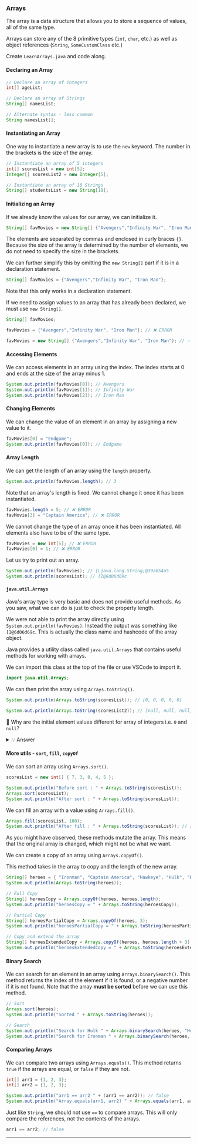 
### Arrays

The array is a data structure that allows you to store a sequence of values, all of the same type.

Arrays can store any of the 8 primitive types (`int`, `char`, etc.) as well as object references (`String`, `SomeCustomClass` etc.)

Create `LearnArrays.java` and code along.

#### Declaring an Array

```java
// Declare an array of integers
int[] ageList;

// Declare an array of Strings
String[] namesList;

// Alternate syntax - less common
String namesList[];
```

#### Instantiating an Array

One way to instantiate a new array is to use the `new` keyword. The number in the brackets is the size of the array.

```java
// Instantiate an array of 5 integers
int[] scoresList = new int[5];
Integer[] scoresList2 = new Integer[5];

// Instantiate an array of 10 Strings
String[] studentsList = new String[10];
```

#### Initializing an Array

If we already know the values for our array, we can initialize it.

```java
String[] favMovies = new String[] {"Avengers","Infinity War", "Iron Man"};
```

The elements are separated by commas and enclosed in curly braces `{}`. Because the size of the array is determined by the number of elements, we do not need to specify the size in the brackets.

We can further simplify this by omitting the `new String[]` part if it is in a declaration statement.

```java
String[] favMovies = {"Avengers","Infinity War", "Iron Man"};
```

Note that this only works in a declaration statement.

If we need to assign values to an array that has already been declared, we must use `new String[]`.

```java
String[] favMovies;

favMovies = {"Avengers","Infinity War", "Iron Man"}; // ❌ ERROR

favMovies = new String[] {"Avengers","Infinity War", "Iron Man"}; // ✅ OK
```

#### Accessing Elements

We can access elements in an array using the index. The index starts at 0 and ends at the size of the array minus 1.

```java
System.out.println(favMovies[0]); // Avengers
System.out.println(favMovies[1]); // Infinity War
System.out.println(favMovies[2]); // Iron Man
```

#### Changing Elements

We can change the value of an element in an array by assigning a new value to it.

```java
favMovies[0] = "Endgame";
System.out.println(favMovies[0]); // Endgame
```

#### Array Length

We can get the length of an array using the `length` property.

```java
System.out.println(favMovies.length); // 3
```

Note that an array's length is fixed. We cannot change it once it has been instantiated.

```java
favMovies.length = 5; // ❌ ERROR
favMovie[3] = "Captain America"; // ❌ ERROR
```

We cannot change the type of an array once it has been instantiated. All elements also have to be of the same type.

```java
favMovies = new int[5]; // ❌ ERROR
favMovies[0] = 1; // ❌ ERROR
```

Let us try to print out an array.

```java
System.out.println(favMovies); // [Ljava.lang.String;@39a054a5
System.out.println(scoresList); // [I@6d06d69c
```

#### `java.util.Arrays`

Java's array type is very basic and does not provide useful methods. As you saw, what we can do is just to check the property length.

We were not able to print the array directly using `System.out.println(favMovies)`. Instead the output was something like `[I@6d06d69c`. This is actually the class name and hashcode of the array object.

Java provides a utility class called `java.util.Arrays` that contains useful methods for working with arrays.

We can import this class at the top of the file or use VSCode to import it.

```java
import java.util.Arrays;
```

We can then print the array using `Arrays.toString()`.

```java
System.out.println(Arrays.toString(scoresList)); // [0, 0, 0, 0, 0]

System.out.println(Arrays.toString(scoresList2)); // [null, null, null, null, null]
```

🤔 Why are the initial element values different for array of integers i.e. `0` and `null`?

<details>
<summary>💡 Answer</summary>
This is because Java initializes the array with default values. For primitive types, the default value is `0`. For object references, the default value is `null`.
</details>

#### More utils - `sort`, `fill`, `copyOf`

We can sort an array using `Arrays.sort()`.

```java
scoresList = new int[] { 7, 3, 8, 4, 5 };

System.out.println("Before sort : " + Arrays.toString(scoresList));
Arrays.sort(scoresList);
System.out.println("After sort : " + Arrays.toString(scoresList));
```

We can fill an array with a value using `Arrays.fill()`.

```java
Arrays.fill(scoresList, 100);
System.out.println("After fill : " + Arrays.toString(scoresList)); // [100, 100, 100, 100, 100]
```

As you might have observed, these methods mutate the array. This means that the original array is changed, which might not be what we want.

We can create a copy of an array using `Arrays.copyOf()`.

This method takes in the array to copy and the length of the new array.

```java
String[] heroes = { "Ironman", "Captain America", "Hawkeye", "Hulk", "Black Widow", "Thor" };
System.out.println(Arrays.toString(heroes));

// Full Copy
String[] heroesCopy = Arrays.copyOf(heroes, heroes.length);
System.out.println("heroesCopy = " + Arrays.toString(heroesCopy));

// Partial Copy
String[] heroesPartialCopy = Arrays.copyOf(heroes, 3);
System.out.println("heroesPartialCopy = " + Arrays.toString(heroesPartialCopy));

// Copy and extend the array
String[] heroesExtendedCopy = Arrays.copyOf(heroes, heroes.length + 3);
System.out.println("heroesExtendedCopy = " + Arrays.toString(heroesExtendedCopy));
```

#### Binary Search

We can search for an element in an array using `Arrays.binarySearch()`. This method returns the index of the element if it is found, or a negative number if it is not found. Note that the array **must be sorted** before we can use this method.

```java
// Sort
Arrays.sort(heroes);
System.out.println("Sorted " + Arrays.toString(heroes));

// Search
System.out.println("Search for Hulk " + Arrays.binarySearch(heroes, "Hulk"));
System.out.println("Search for Ironman " + Arrays.binarySearch(heroes, "Ironman"));
```

#### Comparing Arrays

We can compare two arrays using `Arrays.equals()`. This method returns `true` if the arrays are equal, or `false` if they are not.

```java
int[] arr1 = {1, 2, 3};
int[] arr2 = {1, 2, 3};

System.out.println("arr1 == arr2 " + (arr1 == arr2)); // false
System.out.println("Array.equals(arr1, arr2) " + Arrays.equals(arr1, arr2)); // true
```

Just like `String`, we should not use `==` to compare arrays. This will only compare the references, not the contents of the arrays.

```java
arr1 == arr2; // false
```

---

